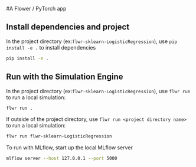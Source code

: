 #A Flower / PyTorch app

## Install dependencies and project

In the project directory (ex:`flwr-sklearn-LogisticRegression`), use `pip install -e .` to install dependencies

```bash
pip install -e .
```

## Run with the Simulation Engine

In the project directory (ex:`flwr-sklearn-LogisticRegression`), use `flwr run` to run a local simulation:

```bash
flwr run .
```

If outside of the project directory, use `flwr run <project directory name>` to run a local simulation:

```bash
flwr run flwr-sklearn-LogisticRegression
```

To run with MLflow, start up the local MLflow server

```bash
mlflow server --host 127.0.0.1 --port 5000
```
